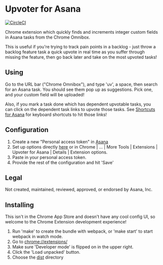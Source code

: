 # Upvoter for Asana

[![CircleCI](https://circleci.com/gh/apiology/upvoter-for-asana.svg?style=svg)](https://circleci.com/gh/apiology/upvoter-for-asana)

Chrome extension which quickly finds and increments integer custom
fields in Asana tasks from the Chrome Omnibox.

This is useful if you're trying to track pain points in a backlog -
just throw a backlog feature task a quick upvote in real time as you
suffer through missing the feature, then go back later and take on the
most upvoted tasks!

## Using

Go to the URL bar ("Chrome Omnibox"), and type 'uv', a space, then
search for an Asana task.  You should see them pop up as suggestions.
Pick one, and your custom field will be uploaded!

Also, if you mark a task done which has dependent upvotable tasks, you
can click on the dependent task links to upvote those tasks.  See
[Shortcuts for Asana](https://github.com/apiology/shortcuts-for-asana)
for keyboard shortcuts to hit those links!

## Configuration

1. Create a new "Personal access token" in
   [Asana](https://app.asana.com/0/my-apps)
2. Set up options directly
   [here](chrome-extension://olnbepiojfjbimgfnfdalnpkfbaphjjc/options.html)
   or in Chrome | … | More Tools | Extensions | Upvoter for Asana |
   Details | Extension options.
3. Paste in your personal access token.
4. Provide the rest of the configuration and hit 'Save'

## Legal

Not created, maintained, reviewed, approved, or endorsed by Asana, Inc.

## Installing

This isn't in the Chrome App Store and doesn't have any cool config UI,
so welcome to the Chrome Extension development experience!

1. Run 'make' to create the bundle with webpack, or 'make start' to
   start webpack in watch mode.
1. Go to [chrome://extensions/](chrome://extensions/)
1. Make sure 'Developer mode' is flipped on in the upper right.
1. Click the 'Load unpacked' button.
1. Choose the [dist](./dist) directory
